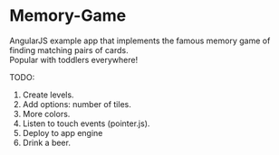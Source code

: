Memory-Game
===========

AngularJS example app that implements the famous memory game of finding matching pairs of cards.  
Popular with toddlers everywhere!

TODO:
1. Create levels.
2. Add options: number of tiles.
3. More colors.
4. Listen to touch events (pointer.js).
5. Deploy to app engine
6. Drink a beer.
